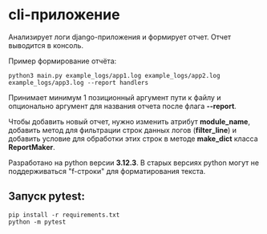# cli-приложение

Анализирует логи django-приложения и формирует отчет. Отчет выводится в консоль.

Пример формирование отчёта:
```
python3 main.py example_logs/app1.log example_logs/app2.log example_logs/app3.log --report handlers
```

Принимает минимум 1 позиционный аргумент пути к файлу и опционально 
аргумент для названия отчета после флага **--report**.

Чтобы добавить новый отчет, нужно изменить атрибут **module_name**, добавить метод для 
фильтрации строк данных логов (**filter_line**) и добавить условие для обработки этих 
строк в методе **make_dict** класса **ReportMaker**.

Разработано на python версии **3.12.3**.
В старых версиях python могут не поддерживаться "f-строки" для форматирования текста.

## Запуск pytest:
```
pip install -r requirements.txt
python -m pytest
```
